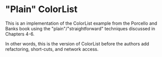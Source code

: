 # "Plain" ColorList

This is an implementation of the ColorList example from the Porcello and Banks book using the 
"plain"/"straightforward" techniques discussed in Chapters 4-6.  

In other words, this is the version of ColorList before the authors add refactoring, short-cuts, and network access.